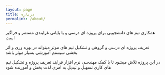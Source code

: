 ```yaml
---
layout: page
title: درباره
permalink: /about/
---
```


همکاری تیم های دانشجویی برای پروژه ای درسی و یا پایانی غرایندی مستمر و فراگیر است

تعریف پروژه ای درسی و گروهی و تشکیل تیم های موثر میتواند در بهره وری و اثر بخشی سیستم آموزشی بسیار موثر باشد

در این پروزه تلاش میشود تا با کمک مهندسی نرم افزار فرایند تعریف پروژه و تشکیل تیم های کاری تسهیل و تیدیل به امری لذت بخش و آمورنده شود

